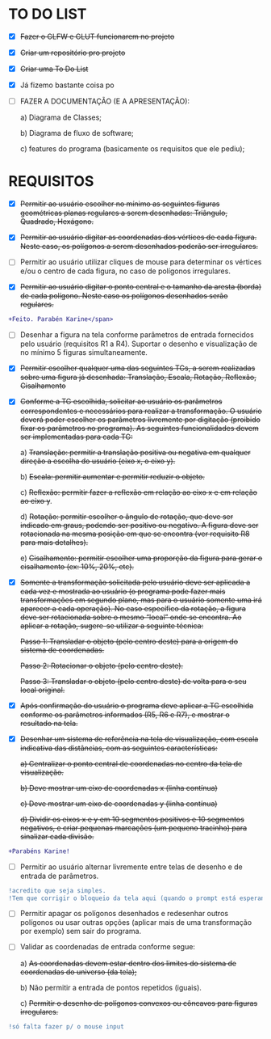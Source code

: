 # TO DO LIST

- [x] ~~Fazer o GLFW e GLUT funcionarem no projeto~~
- [x] ~~Criar um repositório pro projeto~~
- [x] ~~Criar uma To Do List~~
- [x] Já fizemo bastante coisa po
- [ ] FAZER A DOCUMENTAÇÃO (E A APRESENTAÇÃO):

    a) Diagrama de Classes;
    
    b) Diagrama de fluxo de software;
    
    c) features do programa (basicamente os requisitos que ele pediu);
    

# REQUISITOS
- [x] ~~Permitir ao usuário escolher no mínimo as seguintes figuras geométricas planas regulares a serem desenhadas: Triângulo, Quadrado, Hexágono.~~
- [x] ~~Permitir ao usuário digitar as coordenadas dos vértices de cada figura. Neste caso, os polígonos a serem desenhados poderão ser irregulares.~~
- [ ] Permitir ao usuário utilizar cliques de mouse para determinar os vértices e/ou o centro de cada figura, no caso de polígonos irregulares.

- [x] ~~Permitir ao usuário digitar o ponto central e o tamanho da aresta (borda) de cada polígono. Neste caso os polígonos desenhados serão regulares.~~ 

``` diff
+Feito. Parabén Karine</span>
```
- [ ] Desenhar a figura na tela conforme parâmetros de entrada fornecidos pelo usuário (requisitos R1 a R4). Suportar o desenho e visualização de no mínimo 5 figuras simultaneamente.

- [x] ~~Permitir escolher qualquer uma das seguintes TGs, a serem realizadas sobre uma figura já desenhada: Translação, Escala, Rotação, Reflexão, Cisalhamento~~
- [x] ~~Conforme a TG escolhida, solicitar ao usuário os parâmetros correspondentes e necessários para realizar a transformação. O usuário deverá poder escolher os parâmetros livremente por digitação (proibido fixar os parâmetros no programa). 
As seguintes funcionalidades devem ser implementadas para cada TG:~~

    a) ~~Translação: permitir a translação positiva ou negativa em qualquer direção a  escolha do usuário (eixo x, o eixo y).~~

    b) ~~Escala: permitir aumentar e permitir reduzir o objeto.~~

    c) ~~Reflexão: permitir fazer a reflexão em relação ao eixo x e em relação ao eixo y~~.

    d) ~~Rotação: permitir escolher o ângulo de rotação, que deve ser indicado em graus, podendo ser positivo ou negativo. A figura deve ser rotacionada na mesma posição em que se encontra (ver requisito R8 para mais detalhes).~~

    e) ~~Cisalhamento: permitir escolher uma proporção da figura para gerar o cisalhamento (ex: 10%, 20%, etc).~~ 

- [x] ~~Somente a transformação solicitada pelo usuário deve ser aplicada a cada vez e mostrada ao usuário (o programa pode fazer mais transformações em segundo plano, mas para o usuário somente uma irá aparecer a cada operação). 
No caso específico da rotação, a figura deve ser rotacionada sobre o mesmo “local” onde se encontra. Ao aplicar a rotação, sugere-se utilizar a seguinte técnica:~~

  ~~Passo 1: Transladar o objeto (pelo centro deste) para a origem do sistema de coordenadas.~~

  ~~Passo 2: Rotacionar o objeto (pelo centro deste).~~

  ~~Passo 3: Transladar o objeto (pelo centro deste) de volta para o seu local original.~~

- [x] ~~Após confirmação do usuário o programa deve aplicar a TG escolhida conforme os parâmetros informados (R5, R6 e R7), e mostrar o resultado na tela.~~
- [x] ~~Desenhar um sistema de referência na tela de visualização, com escala indicativa das distâncias, com as seguintes características:~~

    ~~a) Centralizar o ponto central de coordenadas no centro da tela de visualização.~~

    ~~b) Deve mostrar um eixo de coordenadas x (linha contínua)~~

    ~~c) Deve mostrar um eixo de coordenadas y (linha contínua)~~

    ~~d) Dividir os eixos x e y em 10 segmentos positivos e 10 segmentos negativos, e criar pequenas marcações (um pequeno tracinho) para sinalizar cada divisão.~~

```diff
+Parabéns Karine!
```

- [ ] Permitir ao usuário alternar livremente entre telas de desenho e de entrada de parâmetros.
  
```diff
!acredito que seja simples.
!Tem que corrigir o bloqueio da tela aqui (quando o prompt está esperando por um input do usuário)
``` 

- [ ] Permitir apagar os polígonos desenhados e redesenhar outros polígonos ou usar outras opções (aplicar mais de uma transformação por exemplo) sem sair do programa.

- [ ] Validar as coordenadas de entrada conforme segue:

    a) ~~As coordenadas devem estar dentro dos limites do sistema de coordenadas do universo (da tela);~~
    
    b) Não permitir a entrada de pontos repetidos (iguais).
    
    c) ~~Permitir o desenho de polígonos convexos ou côncavos para figuras irregulares.~~

```diff
!só falta fazer p/ o mouse input
```
